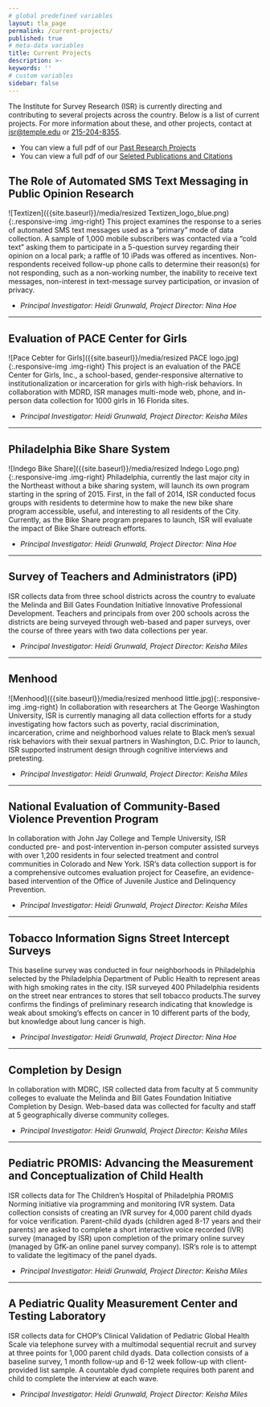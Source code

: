 ```yaml
---
# global predefined variables
layout: tla_page
permalink: /current-projects/
published: true
# meta-data variables
title: Current Projects
description: >-
keywords: ''
# custom variables
sidebar: false
---    
```

The Institute for Survey Research (ISR) is currently directing and contributing to several projects across the country. Below is a list of current projects. For more information about these, and other projects, contact at [isr@temple.edu](mailto:isr@temple.edu) or [215-204-8355](tel:2152048355).
- You can view a full pdf of our [Past Research Projects](https://liberalarts.temple.edu/sites/liberalarts/files/PAST%20PROJECTS.pdf)<br>
- You can view a full pdf of our [Seleted Publications and Citations](https://liberalarts.temple.edu/sites/liberalarts/files/PUBLICATIONS_0.pdf)<br>

## The Role of Automated SMS Text Messaging in Public Opinion Research
![Textizen]({{site.baseurl}}/media/resized Textizen_logo_blue.png){:.responsive-img .img-right}
This project examines the response to a series of automated SMS text messages used as a “primary” mode of data collection. A sample of 1,000 mobile subscribers was contacted via a “cold text” asking them to participate in a 5-question survey regarding their opinion on a local park; a raffle of 10 iPads was offered as incentives. Non-respondents received follow-up phone calls to determine their reason(s) for not responding, such as a non-working number, the inability to receive text messages, non-interest in text-message survey participation, or invasion of privacy.
- _Principal Investigator: Heidi Grunwald, Project Director: Nina Hoe_

___

## Evaluation of PACE Center for Girls
![Pace Cebter for Girls]({{site.baseurl}}/media/resized PACE logo.jpg){:.responsive-img .img-right}
This project is an evaluation of the PACE Center for Girls, Inc., a school-based, gender-responsive alternative to institutionalization or incarceration for girls with high-risk behaviors. In collaboration with MDRD, ISR manages multi-mode web, phone, and in-person data collection for 1000 girls in 16 Florida sites.
- _Principal Investigator: Heidi Grunwald, Project Director: Keisha Miles_

___

## Philadelphia Bike Share System
![Indego Bike Share]({{site.baseurl}}/media/resized Indego Logo.png){:.responsive-img .img-right}
Philadelphia, currently the last major city in the Northeast without a bike sharing system, will launch its own program starting in the spring of 2015. First, in the fall of 2014, ISR conducted focus groups with residents to determine how to make the new bike share program accessible, useful, and interesting to all residents of the City. Currently, as the Bike Share program prepares to launch, ISR will evaluate the impact of Bike Share outreach efforts.
- _Principal Investigator: Heidi Grunwald, Project Director: Nina Hoe_

___

## Survey of Teachers and Administrators (iPD)
ISR collects data from three school districts across the country to evaluate the Melinda and Bill Gates Foundation Initiative Innovative Professional Development. Teachers and principals from over 200 schools across the districts are being surveyed through web-based and paper surveys, over the course of three years with two data collections per year.
- _Principal Investigator: Heidi Grunwald, Project Director: Keisha Miles_

___

## Menhood
![Menhood]({{site.baseurl}}/media/resized menhood little.jpg){:.responsive-img .img-right}
In collaboration with researchers at The George Washington University, ISR is currently managing all data collection efforts for a study investigating how factors such as poverty, racial discrimination, incarceration, crime and neighborhood values relate to Black men’s sexual risk behaviors with their sexual partners in Washington, D.C. Prior to launch, ISR supported instrument design through cognitive interviews and pretesting.
- _Principal Investigator: Heidi Grunwald, Project Director: Keisha Miles_

___

## National Evaluation of Community-Based Violence Prevention Program
In collaboration with John Jay College and Temple University, ISR conducted pre- and post-intervention in-person computer assisted surveys with over 1,200 residents in four selected treatment and control communities in Colorado and New York. ISR’s data collection support is for a comprehensive outcomes evaluation project for Ceasefire, an evidence-based intervention of the Office of Juvenile Justice and Delinquency Prevention.
- _Principal Investigator: Heidi Grunwald, Project Director: Keisha Miles_

___

## Tobacco Information Signs Street Intercept Surveys
This baseline survey was conducted in four neighborhoods in Philadelphia selected by the Philadelphia Department of Public Health to represent areas with high smoking rates in the city. ISR surveyed 400 Philadelphia residents on the street near entrances to stores that sell tobacco products.The survey confirms the findings of preliminary research indicating that knowledge is weak about smoking’s effects on cancer in 10 different parts of the body, but knowledge about lung cancer is high.
- _Principal Investigator: Heidi Grunwald, Project Director: Nina Hoe_

___

## Completion by Design
In collaboration with MDRC, ISR collected data from faculty at 5 community colleges to evaluate the Melinda and Bill Gates Foundation Initiative Completion by Design. Web-based data was collected for faculty and staff at 5 geographically diverse community colleges.
- _Principal Investigator: Heidi Grunwald, Project Director: Keisha Miles_

___

## Pediatric PROMIS: Advancing the Measurement and Conceptualization of Child Health
ISR collects data for The Children’s Hospital of Philadelphia PROMIS Norming initiative via programming and monitoring IVR system. Data collection consists of creating an IVR survey for 4,000 parent child dyads for voice verification. Parent-child dyads (children aged 8-17 years and their parents) are asked to complete a short interactive voice recorded (IVR) survey (managed by ISR) upon completion of the primary online survey (managed by GfK-an online panel survey company). ISR’s role is to attempt to validate the legitimacy of the panel dyads.
- _Principal Investigator: Heidi Grunwald, Project Director: Keisha Miles_

___

## A Pediatric Quality Measurement Center and Testing Laboratory
ISR collects data for CHOP’s Clinical Validation of Pediatric Global Health Scale via telephone survey with a multimodal sequential recruit and survey at three points for 1,000 parent child dyads. Data collection consists of a baseline survey, 1 month follow-up and 6-12 week follow-up with client-provided list sample. A countable dyad complete requires both parent and child to complete the interview at each wave.
- _Principal Investigator: Heidi Grunwald, Project Director: Keisha Miles_
